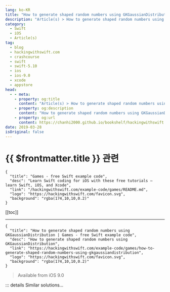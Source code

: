 ```yaml
---
lang: ko-KR
title: "How to generate shaped random numbers using GKGaussianDistribution"
description: "Article(s) > How to generate shaped random numbers using GKGaussianDistribution"
category:
  - Swift
  - iOS
  - Article(s)
tag: 
  - blog
  - hackingwithswift.com
  - crashcourse
  - swift
  - swift-5.10
  - ios
  - ios-9.0
  - xcode
  - appstore
head:
  - - meta:
    - property: og:title
      content: "Article(s) > How to generate shaped random numbers using GKGaussianDistribution"
    - property: og:description
      content: "How to generate shaped random numbers using GKGaussianDistribution"
    - property: og:url
      content: https://chanhi2000.github.io/bookshelf/hackingwithswift.com/example-code/games/how-to-generate-shaped-random-numbers-using-gkgaussiandistribution.html
date: 2019-03-28
isOriginal: false
---
```


# {{ $frontmatter.title }} 관련

```component VPCard
{
  "title": "Games - free Swift example code",
  "desc": "Learn Swift coding for iOS with these free tutorials – learn Swift, iOS, and Xcode",
  "link": "/hackingwithswift.com/example-code/games/README.md",
  "logo": "https://hackingwithswift.com/favicon.svg",
  "background": "rgba(174,10,10,0.2)"
}
```

[[toc]]

---

```component VPCard
{
  "title": "How to generate shaped random numbers using GKGaussianDistribution | Games - free Swift example code",
  "desc": "How to generate shaped random numbers using GKGaussianDistribution",
  "link": "https://hackingwithswift.com/example-code/games/how-to-generate-shaped-random-numbers-using-gkgaussiandistribution",
  "logo": "https://hackingwithswift.com/favicon.svg",
  "background": "rgba(174,10,10,0.2)"
}
```

> Available from iOS 9.0

<!-- TODO: 작성 -->

<!-- 
A shaped random number generator is one that generates each of its possible values but does so in a way that numbers near the middle are more frequent. For example, you might use it generate heights of characters, because most people are around average height while some outliers are much shorter or much taller. For example, if you were generating numbers between 1 and 10, 5 and 6 would be generated significantly more than 1 or 10.

GameplayKit has support for shaped random number generation using `GKGaussianDistribution`. First, add an import for the GameplayKit framework:

```swift
import GameplayKit
```

Second, create an instance of `GKGaussianDistribution`, telling it the lowest and highest values it can generate:

```swift
let distribution = GKGaussianDistribution(lowestValue: 1, highestValue: 8)
```

Finally, call `nextInt()` on it as needed to generate numbers. You should get find the numbers returned are most commonly 4s and 5s, with quite a few 3s and 6s, not many 2s or 7s, and hardly any 1s or 8s.

-->

::: details Similar solutions…

<!--
/example-code/games/how-to-generate-fair-random-numbers-using-gkshuffleddistribution">How to generate fair random numbers using GKShuffledDistribution 
/example-code/system/how-to-generate-a-random-identifier-using-uuid">How to generate a random identifier using UUID 
/example-code/language/how-to-generate-a-random-number">How to generate a random number 
/example-code/games/how-to-generate-a-random-number-with-gkrandomsource">How to generate a random number with GKRandomSource 
/example-code/uikit/how-to-generate-haptic-feedback-with-uifeedbackgenerator">How to generate haptic feedback with UIFeedbackGenerator</a>
-->

